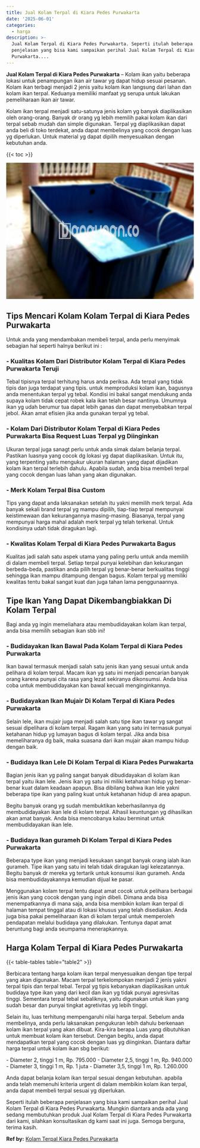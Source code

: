 ```yaml
---
title: Jual Kolam Terpal di Kiara Pedes Purwakarta
date: '2025-06-01'
categories:
  - harga
description: >-
  Jual Kolam Terpal di Kiara Pedes Purwakarta. Seperti itulah beberapa
  penjelasan yang bisa kami sampaikan perihal Jual Kolam Terpal di Kiara Pedes
  Purwakarta....
---
```


**Jual Kolam Terpal di Kiara Pedes Purwakarta** – Kolam ikan yaitu beberapa lokasi untuk penampungan ikan air tawar yg dapat hidup sesuai pesanan. Kolam ikan terbagi menjadi 2 jenis yaitu kolam ikan langsung dari lahan dan kolam ikan terpal. Keduanya memiliki manfaat yg serupa untuk lakukan pemeliharaan ikan air tawar.

Kolam ikan terpal menjadi satu-satunya jenis kolam yg banyak diaplikasikan oleh orang-orang. Banyak dr orang yg lebih memilih pakai kolam ikan dari terpal sebab mudah dan simple digunakan. Terpal yg diaplikasikan dapat anda beli di toko terdekat, anda dapat membelinya yang cocok dengan luas yg diperlukan. Untuk material yg dapat dipilih menyesuaikan dengan kebutuhan anda.

{{< toc >}}

![Jual Kolam Terpal di Kiara Pedes Purwakarta](/images/jual-kolam-terpal-22.png)

## Tips Mencari Kolam Kolam Terpal di Kiara Pedes Purwakarta

Untuk anda yang mendambakan membeli terpal, anda perlu menyimak sebagian hal seperti halnya berikut ini :

### \- Kualitas Kolam Dari Distributor Kolam Terpal di Kiara Pedes Purwakarta Teruji

Tebal tipisnya terpal terhitung harus anda periksa. Ada terpal yang tidak tipis dan juga terdapat yang tipis. untuk memproduksi kolam ikan, bagusnya anda menentukan terpal yg tebal. Kondisi ini bakal sangat mendukung anda supaya kolam tidak cepat robek kala ikan telah besar nantinya. Umumnya ikan yg udah berumur tua dapat lebih ganas dan dapat menyebabkan terpal jebol. Akan amat efisien jika anda gunakan terpal yg tebal.

### \- Kolam Dari Distributor Kolam Terpal di Kiara Pedes Purwakarta Bisa Request Luas Terpal yg Diinginkan

Ukuran terpal juga sanagt perlu untuk anda simak dalam belanja terpal. Pastikan luasnya yang cocok dg lokasi yg dapat diaplikasikan. Untuk itu, yang terpenting yaitu mengukur ukuran halaman yang dapat dijadikan kolam ikan terpal terlebih dahulu. Apabila sudah, anda bisa membeli terpal yang cocok dengan luas lahan yang akan digunakan.

### \- Merk Kolam Terpal Bisa Custom

Tips yang dapat anda laksanakan setelah itu yakni memilih merk terpal. Ada banyak sekali brand terpal yg mampu dipilih, tiap-tiap terpal mempunyai keistimewaan dan kekurangannya masing-masing. Biasanya, terpal yang mempunyai harga mahal adalah merk terpal yg telah terkenal. Untuk kondisinya udah tidak diragukan lagi.

### \- Kwalitas Kolam Terpal di Kiara Pedes Purwakarta Bagus

Kualitas jadi salah satu aspek utama yang paling perlu untuk anda memilih di dalam membeli terpal. Setiap terpal punyai kelebihan dan kekurangan berbeda-beda, pastikan anda pilih terpal yg benar-benar berkualitas tinggi sehingga ikan mampu ditampung dengan bagus. Kolam terpal yg memiliki kwalitas tentu bakal sangat kuat dan juga tahan lama penggunaannya.

## Tipe Ikan Yang Dapat Dikembangbiakkan Di Kolam Terpal

Bagi anda yg ingin memeliahara atau membudidayakan kolam ikan terpal, anda bisa memilih sebagian ikan sbb ini!

### \- Budidayakan Ikan Bawal Pada Kolam Terpal di Kiara Pedes Purwakarta

Ikan bawal termasuk menjadi salah satu jenis ikan yang sesuai untuk anda pelihara di kolam terpal. Macam ikan yg satu ini menjadi pencarian banyak orang karena punyai cita rasa yang lezat sekiranya dikonsumsi. Anda bisa coba untuk membudidayakan kan bawal kecuali menginginkannya.

### \- Budidayakan Ikan Mujair Di Kolam Terpal di Kiara Pedes Purwakarta

Selain lele, ikan mujair juga menjadi salah satu tipe ikan tawar yg sangat sesuai dipelihara di kolam terpal. Ragam ikan yang satu ini termasuk punyai ketahanan hidup yg lumayan bagus di kolam terpal. Jika anda bisa memeliharanya dg baik, maka suasana dari ikan mujair akan mampu hidup dengan baik.

### \- Budidaya Ikan Lele Di Kolam Terpal di Kiara Pedes Purwakarta

Bagian jenis ikan yg paling sangat banyak dibudidayakan di kolam ikan terpal yaitu ikan lele. Jenis ikan yg satu ini miliki ketahanan hidup yg benar-benar kuat dalam keadaan apapun. Bisa dibilang bahwa ikan lele yakni beberapa tipe ikan yang paling kuat untuk ketahanan hidup di area apapun.

Begitu banyak orang yg sudah membuktikan keberhasilannya dg membudidayakan ikan lele di kolam terpal. Alhasil keuntungan yg dihasilkan akan amat banyak. Anda bisa mencobanya kalau berminat untuk membudidayakan ikan lele.

### \- Budidaya Ikan gurameh Di Kolam Terpal di Kiara Pedes Purwakarta

Beberapa type ikan yang menjadi kesukaan sangat banyak orang ialah ikan gurameh. Tipe ikan yang satu ini telah tidak diragukan lagi kelezatannya. Begitu banyak dr mereka yg tertarik untuk konsumsi ikan gurameh. Anda bisa membudidayakannya kemudian dijual ke pasar.

Menggunakan kolam terpal tentu dapat amat cocok untuk pelihara berbagai jenis ikan yang cocok dengan yang ingin dibeli. Dimana anda bisa menempatkannya di mana saja, anda bisa membikin kolam ikan terpal di halaman tempat tinggal atau di lokasi khusus yang telah disediakan. Anda juga bisa pakai pemeliharaan ikan di kolam terpal untuk memperoleh pendapatan melalui budidaya yang dilakukan. Tentunya dapat amat beruntung bagi anda seumpama menerapkannya.

## Harga Kolam Terpal di Kiara Pedes Purwakarta

{{< table-tables table="table2" >}}

Berbicara tentang harga kolam ikan terpal menyesuaikan dengan tipe terpal yang akan digunakan. Macam terpal terkelompokan menjadi 2 jenis yakni terpal tipis dan terpal tebal. Terpal yg tipis kebanyakan diaplikasikan untuk budidaya type ikan yang dari kecil dan ikan yg tidak punyai agresivitas tinggi. Sementara terpal tebal sebaliknya, yaitu digunakan untuk ikan yang sudah besar dan punyai tingkat agretivitas yg lebih tinggi.

Selain itu, luas terhitung mempengaruhi nilai harga terpal. Sebelum anda membelinya, anda perlu laksanakan pengukuran lebih dahulu berkenaan kolam ikan terpal yang akan dibuat. Kira-kira berapa Luas yang dibutuhkan untuk membuat kolam ikan tersebut. Dengan begitu, anda dapat mendapatkan terpal yang cocok dengan luas yg diinginkan. Diantara daftar harga terpal untuk kolam ikan sbg berikut:

\- Diameter 2, tinggi 1 m, Rp. 795.000 - Diameter 2,5, tinggi 1 m, Rp. 940.000 - Diameter 3, tinggi 1 m, Rp. 1 juta - Diameter 3,5, tinggi 1 m, Rp. 1.260.000

Anda dapat belanja kolam ikan terpal sesuai dengan kebutuhan. apabila anda telah memenuhi kriteria urgent di dalam membikin kolam ikan terpal, anda dapat membeli terpal sesuai yg diperlukan.

Seperti itulah beberapa penjelasan yang bisa kami sampaikan perihal Jual Kolam Terpal di Kiara Pedes Purwakarta. Mungkin diantara anda ada yang sedang membutuhkan produk Jual Kolam Terpal di Kiara Pedes Purwakarta dari kami, silahkan konsultasikan dg kami saat ini juga. Semoga berguna, terima kasih.

**Ref by:** [Kolam Terpal Kiara Pedes Purwakarta](https://id.wikipedia.org/wiki/Kolam)
